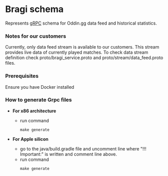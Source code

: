 # Bragi schema
Represents [gRPC](https://grpc.io/) schema for Oddin.gg data feed and historical statistics.

### Notes for our customers
Currently, only data feed stream is available to our customers. This stream provides live data of currently played matches.
To check data stream definition check proto/bragi_service.proto and proto/stream/data_feed.proto files.

### Prerequisites

Ensure you have Docker installed

### How to generate Grpc files
 - **For x86 architecture** 
   - run command
      ```
      make generate
      ```

 - **For Apple silicon**
   - go to the java/build.gradle file and uncomment line where "!!! Important:" is written and comment line above.
   - run command
     ```
     make generate
     ```
